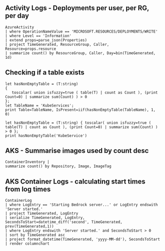 ## Activity Logs - Deployments per user, per RG, per day

```kql
AzureActivity
| where OperationNameValue == 'MICROSOFT.RESOURCES/DEPLOYMENTS/WRITE'
| where Level == 'Information'
| extend props=parse_json(Properties)
| project TimeGenerated, ResourceGroup, Caller, Resource=props.resource
| summarize count() by ResourceGroup, Caller, Day=bin(TimeGenerated, 1d)
```

## Checking if a table exists

```kql
let hasNonEmptyTable = (T:string) 
{ 
   toscalar( union isfuzzy=true ( table(T) | count as Count ), (print Count=0) | summarize sum(Count) ) > 0
};
let TableName = 'KubeServices';
print Table=TableName, IsPresent=iif(hasNonEmptyTable(TableName), 1, 0)
```

```kql
let hasNonEmptyTable = (T:string) { toscalar( union isfuzzy=true ( table(T) | count as Count ), (print Count=0) | summarize sum(Count) ) > 0 };
print hasNonEmptyTable('KubeService')
```

## AKS - Summarise images used by count desc

```kql
ContainerInventory |
summarize count() by Repository, Image, ImageTag
```

## AKS Container Logs - calculating start times from log times

```kql
ContainerLog
| where LogEntry == 'Starting Bedrock server...' or LogEntry endswith 'Server started.'
| project TimeGenerated, LogEntry
| serialize TimeGenerated, LogEntry, SecondsToStart=datetime_diff('second', TimeGenerated, prev(TimeGenerated,1))
| where LogEntry endswith 'Server started.' and SecondsToStart > 0
| sort by TimeGenerated asc 
| project format_datetime(TimeGenerated, 'yyyy-MM-dd'), SecondsToStart
| render columnchart 
```

